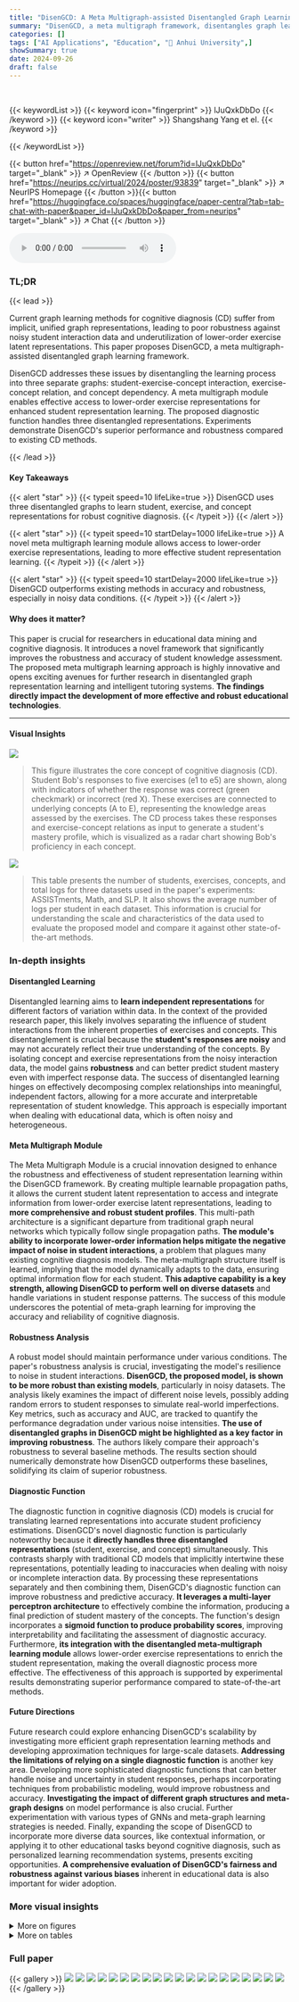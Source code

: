 ```yaml
---
title: "DisenGCD: A Meta Multigraph-assisted Disentangled Graph Learning Framework for  Cognitive Diagnosis"
summary: "DisenGCD, a meta multigraph framework, disentangles graph learning for cognitive diagnosis, achieving robust student knowledge assessment."
categories: []
tags: ["AI Applications", "Education", "🏢 Anhui University",]
showSummary: true
date: 2024-09-26
draft: false
---
```


<br>

{{< keywordList >}}
{{< keyword icon="fingerprint" >}} lJuQxkDbDo {{< /keyword >}}
{{< keyword icon="writer" >}} Shangshang Yang et el. {{< /keyword >}}
 
{{< /keywordList >}}

{{< button href="https://openreview.net/forum?id=lJuQxkDbDo" target="_blank" >}}
↗ OpenReview
{{< /button >}}
{{< button href="https://neurips.cc/virtual/2024/poster/93839" target="_blank" >}}
↗ NeurIPS Homepage
{{< /button >}}{{< button href="https://huggingface.co/spaces/huggingface/paper-central?tab=tab-chat-with-paper&paper_id=lJuQxkDbDo&paper_from=neurips" target="_blank" >}}
↗ Chat
{{< /button >}}



<audio controls>
    <source src="https://ai-paper-reviewer.com/lJuQxkDbDo/podcast.wav" type="audio/wav">
    Your browser does not support the audio element.
</audio>


### TL;DR


{{< lead >}}

Current graph learning methods for cognitive diagnosis (CD) suffer from implicit, unified graph representations, leading to poor robustness against noisy student interaction data and underutilization of lower-order exercise latent representations. This paper proposes DisenGCD, a meta multigraph-assisted disentangled graph learning framework. 

DisenGCD addresses these issues by disentangling the learning process into three separate graphs: student-exercise-concept interaction, exercise-concept relation, and concept dependency.  A meta multigraph module enables effective access to lower-order exercise representations for enhanced student representation learning. The proposed diagnostic function handles three disentangled representations. Experiments demonstrate DisenGCD's superior performance and robustness compared to existing CD methods.

{{< /lead >}}


#### Key Takeaways

{{< alert "star" >}}
{{< typeit speed=10 lifeLike=true >}} DisenGCD uses three disentangled graphs to learn student, exercise, and concept representations for robust cognitive diagnosis. {{< /typeit >}}
{{< /alert >}}

{{< alert "star" >}}
{{< typeit speed=10 startDelay=1000 lifeLike=true >}} A novel meta multigraph learning module allows access to lower-order exercise representations, leading to more effective student representation learning. {{< /typeit >}}
{{< /alert >}}

{{< alert "star" >}}
{{< typeit speed=10 startDelay=2000 lifeLike=true >}} DisenGCD outperforms existing methods in accuracy and robustness, especially in noisy data conditions. {{< /typeit >}}
{{< /alert >}}

#### Why does it matter?
This paper is crucial for researchers in educational data mining and cognitive diagnosis.  It introduces a novel framework that significantly improves the robustness and accuracy of student knowledge assessment. The proposed meta multigraph learning approach is highly innovative and opens exciting avenues for further research in disentangled graph representation learning and intelligent tutoring systems.  **The findings directly impact the development of more effective and robust educational technologies**.

------
#### Visual Insights



![](https://ai-paper-reviewer.com/lJuQxkDbDo/figures_1_1.jpg)

> This figure illustrates the core concept of cognitive diagnosis (CD).  Student Bob's responses to five exercises (e1 to e5) are shown, along with indicators of whether the response was correct (green checkmark) or incorrect (red X).  These exercises are connected to underlying concepts (A to E), representing the knowledge areas assessed by the exercises.  The CD process takes these responses and exercise-concept relations as input to generate a student's mastery profile, which is visualized as a radar chart showing Bob's proficiency in each concept.





![](https://ai-paper-reviewer.com/lJuQxkDbDo/tables_7_1.jpg)

> This table presents the number of students, exercises, concepts, and total logs for three datasets used in the paper's experiments: ASSISTments, Math, and SLP.  It also shows the average number of logs per student in each dataset. This information is crucial for understanding the scale and characteristics of the data used to evaluate the proposed model and compare it against other state-of-the-art methods.





### In-depth insights


#### Disentangled Learning
Disentangled learning aims to **learn independent representations** for different factors of variation within data.  In the context of the provided research paper, this likely involves separating the influence of student interactions from the inherent properties of exercises and concepts.  This disentanglement is crucial because the **student's responses are noisy** and may not accurately reflect their true understanding of the concepts. By isolating concept and exercise representations from the noisy interaction data, the model gains **robustness** and can better predict student mastery even with imperfect response data.  The success of disentangled learning hinges on effectively decomposing complex relationships into meaningful, independent factors, allowing for a more accurate and interpretable representation of student knowledge.  This approach is especially important when dealing with educational data, which is often noisy and heterogeneous.

#### Meta Multigraph Module
The Meta Multigraph Module is a crucial innovation designed to enhance the robustness and effectiveness of student representation learning within the DisenGCD framework.  By creating multiple learnable propagation paths, it allows the current student latent representation to access and integrate information from lower-order exercise latent representations, leading to **more comprehensive and robust student profiles**. This multi-path architecture is a significant departure from traditional graph neural networks which typically follow single propagation paths.  **The module's ability to incorporate lower-order information helps mitigate the negative impact of noise in student interactions**, a problem that plagues many existing cognitive diagnosis models.  The meta-multigraph structure itself is learned, implying that the model dynamically adapts to the data, ensuring optimal information flow for each student.  **This adaptive capability is a key strength, allowing DisenGCD to perform well on diverse datasets** and handle variations in student response patterns. The success of this module underscores the potential of meta-graph learning for improving the accuracy and reliability of cognitive diagnosis.

#### Robustness Analysis
A robust model should maintain performance under various conditions.  The paper's robustness analysis is crucial, investigating the model's resilience to noise in student interactions.  **DisenGCD, the proposed model, is shown to be more robust than existing models**, particularly in noisy datasets. The analysis likely examines the impact of different noise levels, possibly adding random errors to student responses to simulate real-world imperfections. Key metrics, such as accuracy and AUC, are tracked to quantify the performance degradation under various noise intensities.  **The use of disentangled graphs in DisenGCD might be highlighted as a key factor in improving robustness**. The authors likely compare their approach's robustness to several baseline methods. The results section should numerically demonstrate how DisenGCD outperforms these baselines, solidifying its claim of superior robustness.

#### Diagnostic Function
The diagnostic function in cognitive diagnosis (CD) models is crucial for translating learned representations into accurate student proficiency estimations.  DisenGCD's novel diagnostic function is particularly noteworthy because it **directly handles three disentangled representations** (student, exercise, and concept) simultaneously. This contrasts sharply with traditional CD models that implicitly intertwine these representations, potentially leading to inaccuracies when dealing with noisy or incomplete interaction data. By processing these representations separately and then combining them, DisenGCD's diagnostic function can improve robustness and predictive accuracy. **It leverages a multi-layer perceptron architecture** to effectively combine the information, producing a final prediction of student mastery of the concepts. The function's design incorporates a **sigmoid function to produce probability scores**, improving interpretability and facilitating the assessment of diagnostic accuracy.   Furthermore, **its integration with the disentangled meta-multigraph learning module** allows lower-order exercise representations to enrich the student representation, making the overall diagnostic process more effective. The effectiveness of this approach is supported by experimental results demonstrating superior performance compared to state-of-the-art methods.

#### Future Directions
Future research could explore enhancing DisenGCD's scalability by investigating more efficient graph representation learning methods and developing approximation techniques for large-scale datasets. **Addressing the limitations of relying on a single diagnostic function** is another key area.  Developing more sophisticated diagnostic functions that can better handle noise and uncertainty in student responses, perhaps incorporating techniques from probabilistic modeling, would improve robustness and accuracy.  **Investigating the impact of different graph structures and meta-graph designs** on model performance is also crucial.  Further experimentation with various types of GNNs and meta-graph learning strategies is needed.  Finally, expanding the scope of DisenGCD to incorporate more diverse data sources, like contextual information, or applying it to other educational tasks beyond cognitive diagnosis, such as personalized learning recommendation systems, presents exciting opportunities. **A comprehensive evaluation of DisenGCD's fairness and robustness against various biases** inherent in educational data is also important for wider adoption.


### More visual insights

<details>
<summary>More on figures
</summary>


![](https://ai-paper-reviewer.com/lJuQxkDbDo/figures_4_1.jpg)

> This figure presents the overall architecture of the DisenGCD model.  It shows three learning modules working together: a meta multigraph-based student learning module (using interaction graph G1), a GAT-based exercise learning module (using relation graph GR), and a GAT-based concept learning module (using dependency graph GD). The meta-multigraph module is highlighted in green, showing its key role in learning student representation by enabling access to lower-order exercise latent representations via learnable propagation paths. Finally, a diagnostic function combines the three representations to make predictions.


![](https://ai-paper-reviewer.com/lJuQxkDbDo/figures_8_1.jpg)

> This figure shows the architecture of the DisenGCD model. It consists of three main modules: a meta multigraph-based student learning module, a GAT-based exercise learning module, and a GAT-based concept learning module.  The student module uses a meta-multigraph to learn student representations, while the exercise and concept modules use Graph Attention Networks (GATs) on disentangled graphs. These three modules' outputs are then combined in a diagnostic function to make predictions.


![](https://ai-paper-reviewer.com/lJuQxkDbDo/figures_9_1.jpg)

> This figure illustrates the architecture of the DisenGCD model. It consists of three main modules: a meta multigraph-based student learning module, a GAT-based exercise learning module, and a GAT-based concept learning module. Each module operates on a different disentangled graph (interaction graph, relation graph, and dependency graph) to learn respective representations for students, exercises, and concepts. The three representations are finally combined by a diagnostic function for prediction.


![](https://ai-paper-reviewer.com/lJuQxkDbDo/figures_16_1.jpg)

> This figure shows the overall architecture of the DisenGCD framework.  It's composed of three main modules: a meta multigraph-based student learning module (using the interaction graph), a GAT-based exercise learning module (using the relation graph), and a GAT-based concept learning module (using the dependency graph).  These modules learn representations for students, exercises, and concepts, respectively. The diagnostic function combines these representations to make a final prediction. The green part highlights the details of the meta multigraph module.


![](https://ai-paper-reviewer.com/lJuQxkDbDo/figures_18_1.jpg)

> This figure provides a high-level overview of the DisenGCD framework.  It shows three main modules: a meta multigraph-based module for student representation learning, and two GAT-based modules for exercise and concept representation learning.  The three modules operate on three disentangled graphs derived from the student-exercise-concept interaction data.  The meta-multigraph module is highlighted in green, indicating its key role in the framework.


![](https://ai-paper-reviewer.com/lJuQxkDbDo/figures_18_2.jpg)

> This figure shows the architecture of the DisenGCD model. It is composed of three main modules: a meta multigraph-based student learning module, a GAT-based exercise learning module, and a GAT-based concept learning module.  These modules learn representations from three disentangled graphs: student-exercise-concept interaction, exercise-concept relation, and concept dependency. The meta multigraph module is highlighted in green and details its internal workings.  The three modules' outputs are combined in a diagnostic function to make the final prediction.


![](https://ai-paper-reviewer.com/lJuQxkDbDo/figures_19_1.jpg)

> This figure shows the architecture of the DisenGCD model. It consists of three main modules: a meta multigraph-based student learning module, a GAT-based exercise learning module, and a GAT-based concept learning module.  These modules operate on three disentangled graphs: the student-exercise-concept interaction graph, the exercise-concept relation graph, and the concept dependency graph. The meta multigraph module uses multiple learnable propagation paths to enable the student representation to access lower-order exercise latent representations, leading to more effective and robust student representations. The GAT modules learn exercise and concept representations on their respective graphs, which are disentangled to increase robustness against interaction noise. Finally, a diagnostic function combines these representations to predict student performance.


</details>




<details>
<summary>More on tables
</summary>


![](https://ai-paper-reviewer.com/lJuQxkDbDo/tables_7_2.jpg)
> This table presents a performance comparison of DisenGCD against five other Cognitive Diagnosis Models (CDMs) using three metrics: Area Under the Curve (AUC), Accuracy (ACC), and Root Mean Squared Error (RMSE).  The comparison is done on two datasets, ASSISTments and Math, using four different data splits. The best result for each metric and dataset is highlighted.

![](https://ai-paper-reviewer.com/lJuQxkDbDo/tables_8_1.jpg)
> This table presents a comparison of the performance of DisenGCD and four of its variants against the baseline RCD model.  The variants of DisenGCD explore different combinations of graph usage for learning the three representation types (student, exercise, concept) across the three disentangled graphs. DisenGCD(I) uses only the interaction graph, while the other variants combine the interaction graph with either the relation or dependency graph, or both, for learning the different representations. The metrics used for comparison are Accuracy (ACC), Root Mean Squared Error (RMSE), and Area Under the Curve (AUC).  Higher ACC and AUC values and lower RMSE values indicate better performance.

![](https://ai-paper-reviewer.com/lJuQxkDbDo/tables_14_1.jpg)
> This table presents a comparison of the performance of DisenGCD against five other Cognitive Diagnosis Models (CDMs) on two datasets: ASSISTments and Math.  The performance metrics used are Area Under the Curve (AUC), Accuracy (ACC), and Root Mean Squared Error (RMSE). Four different data splits were used to evaluate the models' robustness across different data configurations.  The best result for each metric and dataset split is highlighted.

![](https://ai-paper-reviewer.com/lJuQxkDbDo/tables_14_2.jpg)
> This table presents a comparison of the performance of DisenGCD against five other Cognitive Diagnosis Models (CDMs) on two datasets, namely ASSISTments and Math.  The performance is measured using three metrics: Area Under the Curve (AUC), Accuracy (ACC), and Root Mean Squared Error (RMSE). Four different data splitting ratios (40%/10%/50%, 50%/10%/40%, 60%/10%/30%, and 70%/10%/20%) were used for training and testing. The best result for each metric in each dataset is highlighted.

![](https://ai-paper-reviewer.com/lJuQxkDbDo/tables_15_1.jpg)
> This table presents a comparison of the performance of four different cognitive diagnosis models (CDMs) on the Math dataset.  The CDMs compared are SCD, KaNCD, KSCD, and the proposed DisenGCD model. The performance is evaluated using three metrics: Accuracy (ACC), Root Mean Squared Error (RMSE), and Area Under the Curve (AUC). Higher ACC and AUC values, and lower RMSE values indicate better performance.

![](https://ai-paper-reviewer.com/lJuQxkDbDo/tables_16_1.jpg)
> This table compares the performance of DisenGCD, NCD, and RCD models on two datasets (ASSISTments and Math) under different levels of data sparsity (5%, 10%, and 20%).  The performance is evaluated using three metrics: Accuracy (ACC), Root Mean Squared Error (RMSE), and Area Under the Curve (AUC).  The results show how well each model handles missing data in the student-exercise interactions.

![](https://ai-paper-reviewer.com/lJuQxkDbDo/tables_17_1.jpg)
> This table presents a comparison of the performance of DisenGCD against five other Cognitive Diagnosis Models (CDMs) on two datasets: ASSISTments and Math. The performance is measured using three metrics: Area Under the Curve (AUC), Accuracy (ACC), and Root Mean Squared Error (RMSE). Four different dataset splitting ratios were used to ensure robustness of the results. The best result for each metric on each dataset is highlighted in bold.

![](https://ai-paper-reviewer.com/lJuQxkDbDo/tables_19_1.jpg)
> This table presents the performance comparison of DisenGCD against five other Cognitive Diagnosis Models (CDMs) across four different dataset splitting ratios.  The metrics used for comparison are Area Under the Curve (AUC), Accuracy (ACC), and Root Mean Squared Error (RMSE). The best performance for each metric on each dataset is highlighted.

![](https://ai-paper-reviewer.com/lJuQxkDbDo/tables_19_2.jpg)
> This table presents a comparison of the performance of DisenGCD against five other cognitive diagnosis models (CDMs) across four different data splits.  The performance metrics used are AUC (Area Under the Curve), ACC (Accuracy), and RMSE (Root Mean Squared Error).  The best performance for each metric and dataset is highlighted.

![](https://ai-paper-reviewer.com/lJuQxkDbDo/tables_19_3.jpg)
> This table presents a comparison of the performance of DisenGCD against three other state-of-the-art Cognitive Diagnosis Models (CDMs): SCD, KaNCD, and KSCD. The comparison is done using the Math dataset and considers three evaluation metrics: Accuracy (ACC), Root Mean Squared Error (RMSE), and Area Under the Curve (AUC).  Higher ACC and AUC values, and lower RMSE values indicate better performance.

</details>




### Full paper

{{< gallery >}}
<img src="https://ai-paper-reviewer.com/lJuQxkDbDo/1.png" class="grid-w50 md:grid-w33 xl:grid-w25" />
<img src="https://ai-paper-reviewer.com/lJuQxkDbDo/2.png" class="grid-w50 md:grid-w33 xl:grid-w25" />
<img src="https://ai-paper-reviewer.com/lJuQxkDbDo/3.png" class="grid-w50 md:grid-w33 xl:grid-w25" />
<img src="https://ai-paper-reviewer.com/lJuQxkDbDo/4.png" class="grid-w50 md:grid-w33 xl:grid-w25" />
<img src="https://ai-paper-reviewer.com/lJuQxkDbDo/5.png" class="grid-w50 md:grid-w33 xl:grid-w25" />
<img src="https://ai-paper-reviewer.com/lJuQxkDbDo/6.png" class="grid-w50 md:grid-w33 xl:grid-w25" />
<img src="https://ai-paper-reviewer.com/lJuQxkDbDo/7.png" class="grid-w50 md:grid-w33 xl:grid-w25" />
<img src="https://ai-paper-reviewer.com/lJuQxkDbDo/8.png" class="grid-w50 md:grid-w33 xl:grid-w25" />
<img src="https://ai-paper-reviewer.com/lJuQxkDbDo/9.png" class="grid-w50 md:grid-w33 xl:grid-w25" />
<img src="https://ai-paper-reviewer.com/lJuQxkDbDo/10.png" class="grid-w50 md:grid-w33 xl:grid-w25" />
<img src="https://ai-paper-reviewer.com/lJuQxkDbDo/11.png" class="grid-w50 md:grid-w33 xl:grid-w25" />
<img src="https://ai-paper-reviewer.com/lJuQxkDbDo/12.png" class="grid-w50 md:grid-w33 xl:grid-w25" />
<img src="https://ai-paper-reviewer.com/lJuQxkDbDo/13.png" class="grid-w50 md:grid-w33 xl:grid-w25" />
<img src="https://ai-paper-reviewer.com/lJuQxkDbDo/14.png" class="grid-w50 md:grid-w33 xl:grid-w25" />
<img src="https://ai-paper-reviewer.com/lJuQxkDbDo/15.png" class="grid-w50 md:grid-w33 xl:grid-w25" />
<img src="https://ai-paper-reviewer.com/lJuQxkDbDo/16.png" class="grid-w50 md:grid-w33 xl:grid-w25" />
<img src="https://ai-paper-reviewer.com/lJuQxkDbDo/17.png" class="grid-w50 md:grid-w33 xl:grid-w25" />
<img src="https://ai-paper-reviewer.com/lJuQxkDbDo/18.png" class="grid-w50 md:grid-w33 xl:grid-w25" />
<img src="https://ai-paper-reviewer.com/lJuQxkDbDo/19.png" class="grid-w50 md:grid-w33 xl:grid-w25" />
<img src="https://ai-paper-reviewer.com/lJuQxkDbDo/20.png" class="grid-w50 md:grid-w33 xl:grid-w25" />
{{< /gallery >}}